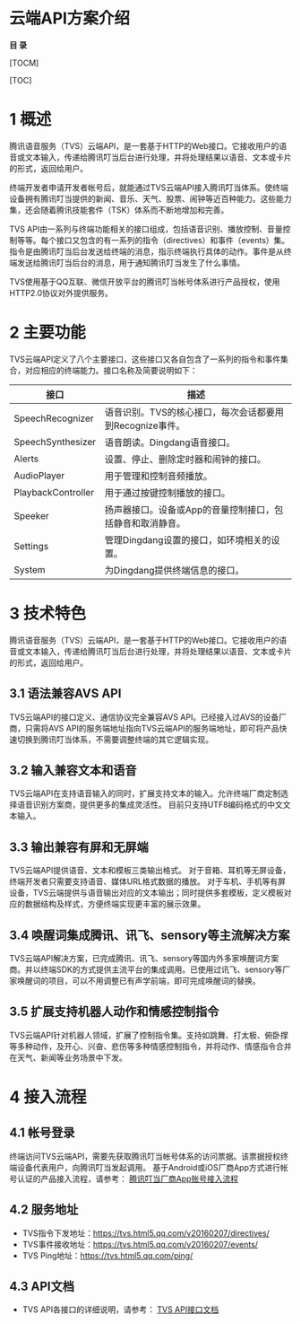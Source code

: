 # 云端API方案介绍

**目 录**

[TOCM]

[TOC]

# 1 概述
腾讯语音服务（TVS）云端API，是一套基于HTTP的Web接口。它接收用户的语音或文本输入，传递给腾讯叮当后台进行处理，并将处理结果以语音、文本或卡片的形式，返回给用户。

终端开发者申请开发者帐号后，就能通过TVS云端API接入腾讯叮当体系。使终端设备拥有腾讯叮当提供的新闻、音乐、天气、股票、闹钟等近百种能力。这些能力集，还会随着腾讯技能套件（TSK）体系而不断地增加和完善。

TVS API由一系列与终端功能相关的接口组成，包括语音识别、播放控制、音量控制等等。每个接口又包含的有一系列的指令（directives）和事件（events）集。指令是由腾讯叮当后台发送给终端的消息，指示终端执行具体的动作。事件是从终端发送给腾讯叮当后台的消息，用于通知腾讯叮当发生了什么事情。

TVS使用基于QQ互联、微信开放平台的腾讯叮当帐号体系进行产品授权，使用HTTP2.0协议对外提供服务。

# 2 主要功能
TVS云端API定义了八个主要接口，这些接口又各自包含了一系列的指令和事件集合，对应相应的终端能力。接口名称及简要说明如下：

|接口|描述|
|-----|------|
|SpeechRecognizer|语音识别。TVS的核心接口，每次会话都要用到Recognize事件。|
|SpeechSynthesizer|语音朗读。Dingdang语音接口。|
|Alerts|设置、停止、删除定时器和闹钟的接口。|
|AudioPlayer|用于管理和控制音频播放。|
|PlaybackController|用于通过按键控制播放的接口。|
|Speeker|扬声器接口。设备或App的音量控制接口，包括静音和取消静音。|
|Settings|管理Dingdang设置的接口，如环境相关的设置。|
|System|为Dingdang提供终端信息的接口。|
# 3 技术特色
腾讯语音服务（TVS）云端API，是一套基于HTTP的Web接口。它接收用户的语音或文本输入，传递给腾讯叮当后台进行处理，并将处理结果以语音、文本或卡片的形式，返回给用户。

## 3.1 语法兼容AVS API
TVS云端API的接口定义、通信协议完全兼容AVS API。已经接入过AVS的设备厂商，只需将AVS API的服务端地址指向TVS云端API的服务端地址，即可将产品快速切换到腾讯叮当体系，不需要调整终端的其它逻辑实现。

## 3.2 输入兼容文本和语音
TVS云端API在支持语音输入的同时，扩展支持文本的输入。允许终端厂商定制选择语音识别方案商，提供更多的集成灵活性。 目前只支持UTF8编码格式的中文文本输入。

## 3.3 输出兼容有屏和无屏端
TVS云端API提供语音、文本和模板三类输出格式。 
对于音箱、耳机等无屏设备，终端开发者只需要支持语音、媒体URL格式数据的播放。 
对于车机、手机等有屏设备，TVS云端提供与语音输出对应的文本输出；同时提供多套模板，定义模板对应的数据结构及样式，方便终端实现更丰富的展示效果。

## 3.4 唤醒词集成腾讯、讯飞、sensory等主流解决方案
TVS云端API解决方案，已完成腾讯、讯飞、sensory等国内外多家唤醒词方案商。并以终端SDK的方式提供主流平台的集成调用。已使用过讯飞、sensory等厂家唤醒词的项目，可以不用调整已有声学前端，即可完成唤醒词的替换。

## 3.5 扩展支持机器人动作和情感控制指令
TVS云端API针对机器人领域，扩展了控制指令集。支持如跳舞、打太极、俯卧撑等多种动作，及开心、兴奋、悲伤等多种情感控制指令，并将动作、情感指令合并在天气、新闻等业务场景中下发。

# 4 接入流程
## 4.1 帐号登录
终端访问TVS云端API，需要先获取腾讯叮当帐号体系的访问票据。该票据授权终端设备代表用户，向腾讯叮当发起调用。 
基于Android或iOS厂商App方式进行帐号认证的产品接入流程，请参考： 
[腾讯叮当厂商App账号接入流程](https://softfile.3g.qq.com/myapp/trom_l/dingdang/gw/files/cloud_sdk/tvs_access.pdf)

## 4.2 服务地址
- TVS指令下发地址：<https://tvs.html5.qq.com/v20160207/directives/> 
- TVS事件接收地址：<https://tvs.html5.qq.com/v20160207/events/> 
- TVS Ping地址：<https://tvs.html5.qq.com/ping/>

## 4.3 API文档
- TVS API各接口的详细说明，请参考：
[TVS API接口文档](https://github.com/TencentDingdang/tvs-tools/blob/master/doc/TVS%20API%E6%8E%A5%E5%8F%A3%E6%96%87%E6%A1%A3.md)
